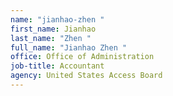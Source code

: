 ```yaml
---
name: "jianhao-zhen "
first_name: Jianhao
last_name: "Zhen "
full_name: "Jianhao Zhen "
office: Office of Administration
job-title: Accountant
agency: United States Access Board
---
```

